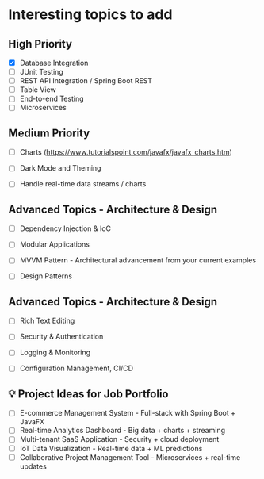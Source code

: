 # Interesting topics to add


## High Priority

- [x] Database Integration
- [ ] JUnit Testing
- [ ] REST API Integration / Spring Boot REST
- [ ] Table View
- [ ] End-to-end Testing
- [ ] Microservices

## Medium Priority

- [ ] Charts (https://www.tutorialspoint.com/javafx/javafx_charts.htm)
- [ ] Dark Mode and Theming
- [ ] Handle real-time data streams / charts




## Advanced Topics - Architecture & Design

- [ ] Dependency Injection & IoC 
- [ ] Modular Applications
- [ ] MVVM Pattern - Architectural advancement from your current examples
- [ ] Design Patterns


## Advanced Topics - Architecture & Design

- [ ] Rich Text Editing
- [ ] Security & Authentication
- [ ] Logging & Monitoring
- [ ] Configuration Management, CI/CD


## 💡 Project Ideas for Job Portfolio
- [ ] E-commerce Management System - Full-stack with Spring Boot + JavaFX
- [ ] Real-time Analytics Dashboard - Big data + charts + streaming
- [ ] Multi-tenant SaaS Application - Security + cloud deployment
- [ ] IoT Data Visualization - Real-time data + ML predictions
- [ ] Collaborative Project Management Tool - Microservices + real-time updates